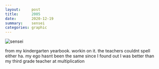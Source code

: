 ```yaml
---
layout:     post
title:      2005
date:       2020-12-19
summary:    sensei
categories: graphic
---
```


![sensei](https://i.imgur.com/Trj3lTP.jpg)

from my kindergarten yearbook. workin on it. the teachers couldnt spell either ha. my ego hasnt been the same since I found out I was better than my third grade teacher at multiplication 
